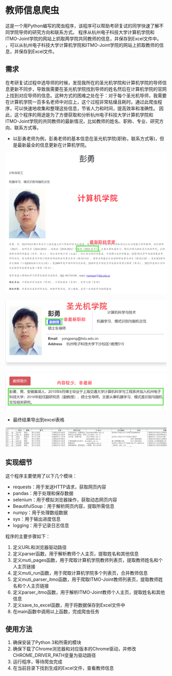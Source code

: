 # 教师信息爬虫
这是一个用Python编写的爬虫程序，该程序可以帮助考研复试的同学快速了解不同学院导师的研究方向和联系方式。 
程序从杭州电子科技大学计算机学院和ITMO-Joint学院的网站上抓取两学院共同教师的信息，并保存到Excel文件中。
，可以从杭州电子科技大学计算机学院和ITMO-Joint学院的网站上抓取教师的信息，并保存到Excel文件。

## 需求
在考研复试过程中选导师的时候，发现我所在的圣光机学院和计算机学院的导师信息更新不同步，导致我需要在圣光机学院找到导师的姓名然后在计算机学院的官网上找到对应导师的信息。这种方式的困难之处在于：对于每个圣光机导师，我需要在计算机学院一百多名老师中对应上，这个过程非常枯燥且耗时。通过此爬虫程序，可以快速地收集和整理这些信息，节省人力和时间，提高效率和准确性。
因此，这个程序的用途是为了方便获取和分析杭州电子科技大学计算机学院和ITMO-Joint学院的共同教师的最新情况，比如教师的姓名、职称、专业、研究方向、联系方式等。 
- 以彭勇老师为例，彭勇老师的基本信息在圣光机学院(职称，联系方式等)，但是最新最全的信息更新在计算机学院。

![计算机学院](exp1.png)

![圣光机学院](exp2.png)

- 最终结果导出到excel表格 

![Result](res.png) 


## 实现细节

这个程序主要使用了以下几个模块：

- requests：用于发送HTTP请求，获取网页内容
- pandas：用于处理和保存数据
- selenium：用于模拟浏览器操作，获取动态网页内容
- BeautifulSoup：用于解析网页内容，提取所需信息
- numpy：用于处理数组数据
- sys：用于输出进度信息
- logging：用于记录日志信息

程序的主要步骤如下：

1. 定义URL和浏览器驱动路径
2. 定义parser函数，用于解析教师个人主页，提取姓名和其他信息
3. 定义muti_pages函数，用于爬取计算机学院教师列表页，提取教师姓名和个人主页链接
4. 定义muti_run函数，用于爬取计算机学院多个列表页，合并教师信息
5. 定义muti_parser_itmo函数，用于爬取ITMO-Joint教师列表页，提取教师姓名和个人主页链接
6. 定义parser_itmo函数，用于解析ITMO-Joint教师个人主页，提取姓名和其他信息
7. 定义save_to_excel函数，用于将数据保存到Excel文件中
8. 在main函数中调用以上函数，完成爬虫任务

## 使用方法

1. 确保安装了Python 3和所需的模块
2. 确保下载了Chrome浏览器和对应版本的Chrome驱动，并修改CHROME_DRIVER_PATH变量为驱动路径
3. 运行程序，等待爬虫完成
4. 在当前目录下找到生成的Excel文件，查看教师信息

